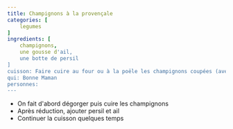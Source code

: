 ```yaml
---
title: Champignons à la provençale
categories: [
    legumes
]
ingredients: [
    champignons,
    une gousse d'ail,
    une botte de persil
]
cuisson: Faire cuire au four ou à la poële les champignons coupées (avec du sel et de l'huile d'olive)
qui: Bonne Maman
personnes: 
---
```


* On fait d'abord dégorger puis cuire les champignons
* Après réduction, ajouter persil et ail
* Continuer la cuisson quelques temps
